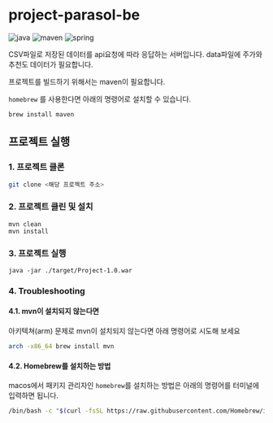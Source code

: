 # project-parasol-be

<img alt="java" src ="https://img.shields.io/badge/java-17.0.1-3776AB.svg?&style=for-the-badge&logo=Java&logoColor=white"/> 
<img alt="maven" src ="https://img.shields.io/badge/maven-3.9.5-3776AB.svg?&style=for-the-badge&logo=maven&logoColor=white"/> 
<img alt="spring" src ="https://img.shields.io/badge/spring-2.7.16-3776AB.svg?&style=for-the-badge&logo=spring&logoColor=white"/>

CSV파일로 저장된 데이터를 api요청에 따라 응답하는 서버입니다. data파일에 주가와 추천도 데이터가 필요합니다.

프로젝트를 빌드하기 위해서는 maven이 필요합니다.

`homebrew` 를 사용한다면 아래의 명령어로 설치할 수 있습니다.

```bash
brew install maven
```

## 프로젝트 실행

### 1. 프로젝트 클론
```bash
git clone <해당 프로젝트 주소>
```

### 2. 프로젝트 클린 및 설치

```basj
mvn clean
mvn install
```

### 3. 프로젝트 실행
```
java -jar ./target/Project-1.0.war
```

### 4. Troubleshooting

#### 4.1. mvn이 설치되지 않는다면

아키텍쳐(arm) 문제로 mvn이 설치되지 않는다면 아래 명령어로 시도해 보세요
```bash
arch -x86_64 brew install mvn
```

#### 4.2. Homebrew를 설치하는 방법

macos에서 패키지 관리자인 `homebrew`를 설치하는 방법은 아래의 명령어를 터미널에 입력하면 됩니다.

```bash
/bin/bash -c "$(curl -fsSL https://raw.githubusercontent.com/Homebrew/install/HEAD/install.sh)"
```